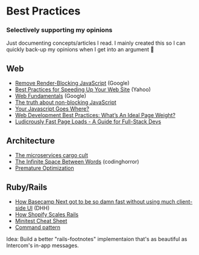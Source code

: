 # Best Practices
### Selectively supporting my opinions
Just documenting concepts/articles I read. I mainly created this so I can quickly back-up my opinions when I get into an argument :grimacing:

## Web
- [Remove Render-Blocking JavaScript](https://developers.google.com/speed/docs/insights/BlockingJS) (Google)
- [Best Practices for Speeding Up Your Web Site](https://developer.yahoo.com/performance/rules.html) (Yahoo)
- [Web Fundamentals](https://developers.google.com/web/fundamentals/) (Google)
- [The truth about non-blocking JavaScript](http://calendar.perfplanet.com/2010/the-truth-about-non-blocking-javascript/)
- [Your Javascript Goes Where?](http://elegantcode.com/2010/03/30/your-javascript-goes-where/)
- [Web Development Best Practices: What’s An Ideal Page Weight?](http://dyn.com/blog/web-development-best-practices-whats-an-ideal-page-weight/)
- [Ludicrously Fast Page Loads - A Guide for Full-Stack Devs](http://www.nateberkopec.com/2015/10/07/frontend-performance-chrome-timeline.html)

## Architecture
- [The microservices cargo cult](http://www.stavros.io/posts/microservices-cargo-cult/)
- [The Infinite Space Between Words](http://blog.codinghorror.com/the-infinite-space-between-words/) (codinghorror)
- [Premature Optimization](http://programmers.stackexchange.com/questions/80084/is-premature-optimization-really-the-root-of-all-evil)

## Ruby/Rails
- [How Basecamp Next got to be so damn fast without using much client-side UI](https://signalvnoise.com/posts/3112-how-basecamp-next-got-to-be-so-damn-fast-without-using-much-client-side-ui) (DHH)
- [How Shopify Scales Rails](http://www.slideshare.net/jduff/how-shopify-scales-rails-20443485)
- [Minitest Cheat Sheet](http://chriskottom.com/freebies/cheatsheets_free.pdf)
- [Command pattern](https://drivy.engineering/code_simplicity_command_pattern/)




Idea: Build a better "rails-footnotes" implementaion that's as beautiful as Intercom's in-app messages.

